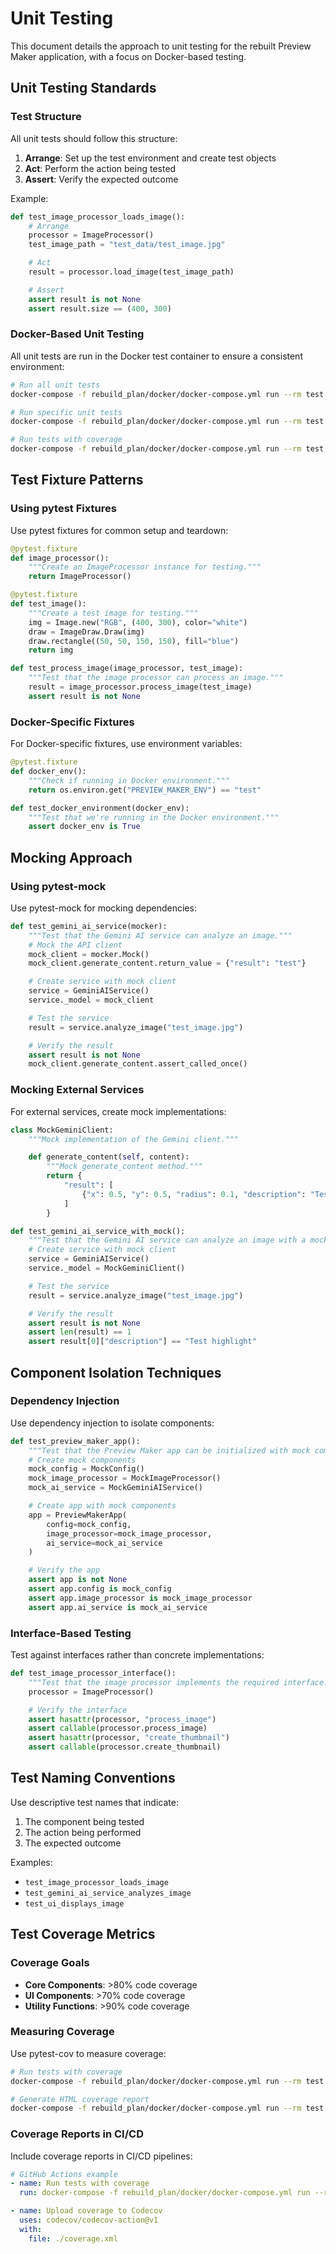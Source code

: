 # Unit Testing

This document details the approach to unit testing for the rebuilt Preview Maker application, with a focus on Docker-based testing.

## Unit Testing Standards

### Test Structure

All unit tests should follow this structure:

1. **Arrange**: Set up the test environment and create test objects
2. **Act**: Perform the action being tested
3. **Assert**: Verify the expected outcome

Example:

```python
def test_image_processor_loads_image():
    # Arrange
    processor = ImageProcessor()
    test_image_path = "test_data/test_image.jpg"

    # Act
    result = processor.load_image(test_image_path)

    # Assert
    assert result is not None
    assert result.size == (400, 300)
```

### Docker-Based Unit Testing

All unit tests are run in the Docker test container to ensure a consistent environment:

```bash
# Run all unit tests
docker-compose -f rebuild_plan/docker/docker-compose.yml run --rm test pytest tests/unit/

# Run specific unit tests
docker-compose -f rebuild_plan/docker/docker-compose.yml run --rm test pytest tests/unit/test_image_processor.py

# Run tests with coverage
docker-compose -f rebuild_plan/docker/docker-compose.yml run --rm test pytest tests/unit/ --cov=preview_maker
```

## Test Fixture Patterns

### Using pytest Fixtures

Use pytest fixtures for common setup and teardown:

```python
@pytest.fixture
def image_processor():
    """Create an ImageProcessor instance for testing."""
    return ImageProcessor()

@pytest.fixture
def test_image():
    """Create a test image for testing."""
    img = Image.new("RGB", (400, 300), color="white")
    draw = ImageDraw.Draw(img)
    draw.rectangle((50, 50, 150, 150), fill="blue")
    return img

def test_process_image(image_processor, test_image):
    """Test that the image processor can process an image."""
    result = image_processor.process_image(test_image)
    assert result is not None
```

### Docker-Specific Fixtures

For Docker-specific fixtures, use environment variables:

```python
@pytest.fixture
def docker_env():
    """Check if running in Docker environment."""
    return os.environ.get("PREVIEW_MAKER_ENV") == "test"

def test_docker_environment(docker_env):
    """Test that we're running in the Docker environment."""
    assert docker_env is True
```

## Mocking Approach

### Using pytest-mock

Use pytest-mock for mocking dependencies:

```python
def test_gemini_ai_service(mocker):
    """Test that the Gemini AI service can analyze an image."""
    # Mock the API client
    mock_client = mocker.Mock()
    mock_client.generate_content.return_value = {"result": "test"}

    # Create service with mock client
    service = GeminiAIService()
    service._model = mock_client

    # Test the service
    result = service.analyze_image("test_image.jpg")

    # Verify the result
    assert result is not None
    mock_client.generate_content.assert_called_once()
```

### Mocking External Services

For external services, create mock implementations:

```python
class MockGeminiClient:
    """Mock implementation of the Gemini client."""

    def generate_content(self, content):
        """Mock generate_content method."""
        return {
            "result": [
                {"x": 0.5, "y": 0.5, "radius": 0.1, "description": "Test highlight"}
            ]
        }

def test_gemini_ai_service_with_mock():
    """Test that the Gemini AI service can analyze an image with a mock client."""
    # Create service with mock client
    service = GeminiAIService()
    service._model = MockGeminiClient()

    # Test the service
    result = service.analyze_image("test_image.jpg")

    # Verify the result
    assert result is not None
    assert len(result) == 1
    assert result[0]["description"] == "Test highlight"
```

## Component Isolation Techniques

### Dependency Injection

Use dependency injection to isolate components:

```python
def test_preview_maker_app():
    """Test that the Preview Maker app can be initialized with mock components."""
    # Create mock components
    mock_config = MockConfig()
    mock_image_processor = MockImageProcessor()
    mock_ai_service = MockGeminiAIService()

    # Create app with mock components
    app = PreviewMakerApp(
        config=mock_config,
        image_processor=mock_image_processor,
        ai_service=mock_ai_service
    )

    # Verify the app
    assert app is not None
    assert app.config is mock_config
    assert app.image_processor is mock_image_processor
    assert app.ai_service is mock_ai_service
```

### Interface-Based Testing

Test against interfaces rather than concrete implementations:

```python
def test_image_processor_interface():
    """Test that the image processor implements the required interface."""
    processor = ImageProcessor()

    # Verify the interface
    assert hasattr(processor, "process_image")
    assert callable(processor.process_image)
    assert hasattr(processor, "create_thumbnail")
    assert callable(processor.create_thumbnail)
```

## Test Naming Conventions

Use descriptive test names that indicate:

1. The component being tested
2. The action being performed
3. The expected outcome

Examples:

- `test_image_processor_loads_image`
- `test_gemini_ai_service_analyzes_image`
- `test_ui_displays_image`

## Test Coverage Metrics

### Coverage Goals

- **Core Components**: >80% code coverage
- **UI Components**: >70% code coverage
- **Utility Functions**: >90% code coverage

### Measuring Coverage

Use pytest-cov to measure coverage:

```bash
# Run tests with coverage
docker-compose -f rebuild_plan/docker/docker-compose.yml run --rm test pytest --cov=preview_maker

# Generate HTML coverage report
docker-compose -f rebuild_plan/docker/docker-compose.yml run --rm test pytest --cov=preview_maker --cov-report=html
```

### Coverage Reports in CI/CD

Include coverage reports in CI/CD pipelines:

```yaml
# GitHub Actions example
- name: Run tests with coverage
  run: docker-compose -f rebuild_plan/docker/docker-compose.yml run --rm test pytest --cov=preview_maker --cov-report=xml

- name: Upload coverage to Codecov
  uses: codecov/codecov-action@v1
  with:
    file: ./coverage.xml
```